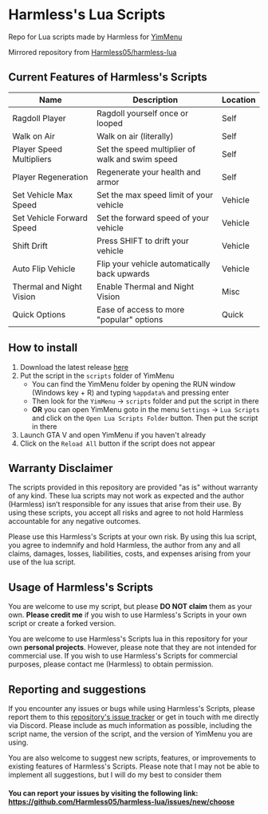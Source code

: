 # Harmless's Lua Scripts

Repo for Lua scripts made by Harmless for [YimMenu](https://github.com/YimMenu/YimMenu/)

Mirrored repository from [Harmless05/harmless-lua](https://github.com/Harmless05/harmless-lua/)

## Current Features of Harmless's Scripts

| Name | Description | Location |
| ----------- | ----------- | ----------- |
| Ragdoll Player | Ragdoll yourself once or looped | Self |
| Walk on Air | Walk on air (literally) | Self |
| Player Speed Multipliers | Set the speed multiplier of walk and swim speed | Self |
| Player Regeneration | Regenerate your health and armor | Self |
| Set Vehicle Max Speed | Set the max speed limit of your vehicle | Vehicle |
| Set Vehicle Forward Speed | Set the forward speed of your vehicle | Vehicle |
| Shift Drift | Press SHIFT to drift your vehicle | Vehicle |
| Auto Flip Vehicle | Flip your vehicle automatically back upwards | Vehicle |
| Thermal and Night Vision | Enable Thermal and Night Vision | Misc |
| Quick Options | Ease of access to more "popular" options | Quick |

## How to install

1. Download the latest release [here](https://github.com/Harmless05/harmless-lua/releases/latest)
2. Put the script in the `scripts` folder of YimMenu
    - You can find the YimMenu folder by opening the RUN window (Windows key + R) and typing `%appdata%` and pressing enter
    - Then look for the `YimMenu` -> `scripts` folder and put the script in there
    - **OR** you can open YimMenu goto in the menu `Settings` -> `Lua Scripts` and click on the `Open Lua Scripts Folder` button. Then put the script in there
3. Launch GTA V and open YimMenu if you haven't already
4. Click on the `Reload All` button if the script does not appear

## Warranty Disclaimer

The scripts provided in this repository are provided "as is" without warranty of any kind. These lua scripts may not work as expected and the author (Harmless) isn’t responsible for any issues that arise from their use. By using these scripts, you accept all risks and agree to not hold Harmless accountable for any negative outcomes.

Please use this Harmless's Scripts at your own risk. By using this lua script, you agree to indemnify and hold Harmless, the author from any and all claims, damages, losses, liabilities, costs, and expenses arising from your use of the lua script.

## Usage of Harmless's Scripts

You are welcome to use my script, but please **DO NOT claim** them as your own. **Please credit me** if you wish to use Harmless's Scripts in your own script or create a forked version.

You are welcome to use Harmless's Scripts lua in this repository for your own **personal projects**. However, please note that they are not intended for commercial use. If you wish to use Harmless's Scripts for commercial purposes, please contact me (Harmless) to obtain permission.

## Reporting and suggestions

If you encounter any issues or bugs while using Harmless's Scripts, please report them to this [repository's issue tracker](https://github.com/Harmless05/harmless-lua/issues) or get in touch with me directly via Discord. Please include as much information as possible, including the script name, the version of the script, and the version of YimMenu you are using.

You are also welcome to suggest new scripts, features, or improvements to existing features of Harmless's Scripts. Please note that I may not be able to implement all suggestions, but I will do my best to consider them

#### You can report your issues by visiting the following link: <https://github.com/Harmless05/harmless-lua/issues/new/choose>
